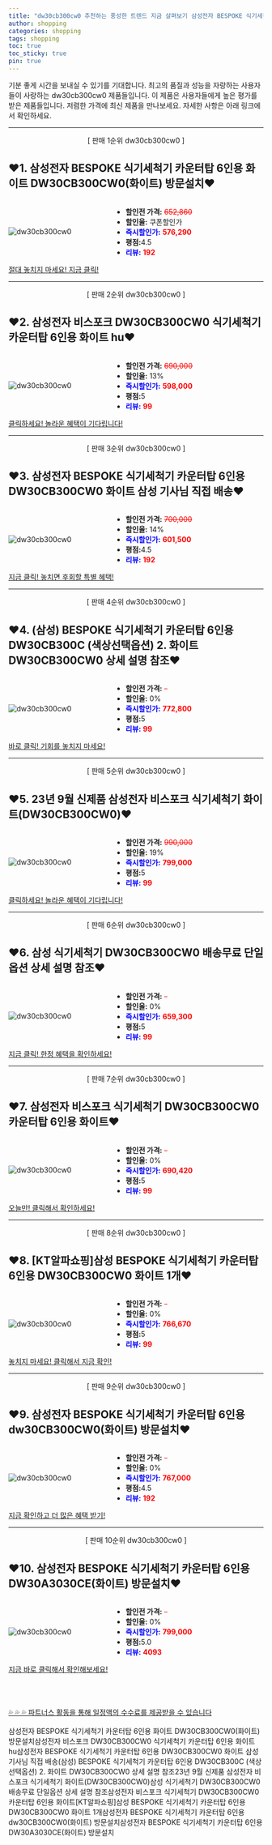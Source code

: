 ```yaml
---
title: "dw30cb300cw0 추천하는 풍성한 트렌드 지금 살펴보기 삼성전자 BESPOKE 식기세척기 카운터탑 6인용"
author: shopping
categories: shopping
tags: shopping
toc: true
toc_sticky: true
pin: true
---
```

기분 좋게 시간을 보내실 수 있기를 기대합니다. 최고의 품질과 성능을 자랑하는 사용자들이 사랑하는 dw30cb300cw0 제품들입니다. 이 제품은 사용자들에게 높은 평가를 받은 제품들입니다. 저렴한 가격에 최신 제품을 만나보세요. 자세한 사항은 아래 링크에서 확인하세요.

---
<p class="toplist" style="margin: 0 auto; display: block; width: fit-content;">[ 판매 1순위 dw30cb300cw0 ]</p>

<h2><strong>❤️1. 삼성전자 BESPOKE 식기세척기 카운터탑 6인용 화이트 DW30CB300CW0(화이트) 방문설치❤️</strong></h2>

<div style="display: flex; align-items: center;">
    <div style="flex: 0.4;">
        <img src="https://thumbnail7.coupangcdn.com/thumbnails/remote/230x230ex/image/rs_quotation_api/ombuxwmf/464aa7ee9e6549bbba54a9d8dd174fde.jpg" alt="dw30cb300cw0" style="max-width: 100%;">
    </div>
    <div style="flex: 0.6; margin-left: 10px;">
        <ul>
            <li><strong>할인전 가격:</strong> <del style="color: red;">652,860</del></li>
            <li><strong>할인율:</strong> 쿠폰할인가</li>
            <li><span style='color:blue'><strong>즉시할인가:</strong></span> <span style='color:red'><strong>576,290</strong></span></li>
            <li><strong>평점:</strong>4.5</li>
            <li><span style='color:blue'><strong>리뷰:</strong></span> <span style='color:red'><strong>192</strong></span></li>
        </ul>
    </div>
</div>
<div class="center">
    <a href="https://William4Davisa.github.io?lptag=AF9450613&subid=githubio&pageKey=7715948134&traceid=V0-153&itemId=20695187970&vendorItemId=87766682663" class="myButton">
        절대 놓치지 마세요! 지금 클릭!
    </a>
</div>


---
<p class="toplist" style="margin: 0 auto; display: block; width: fit-content;">[ 판매 2순위 dw30cb300cw0 ]</p>

<h2><strong>❤️2. 삼성전자 비스포크 DW30CB300CW0 식기세척기 카운터탑 6인용 화이트 hu❤️</strong></h2>

<div style="display: flex; align-items: center;">
    <div style="flex: 0.4;">
        <img src="https://thumbnail6.coupangcdn.com/thumbnails/remote/230x230ex/image/vendor_inventory/cf89/72816d335ececa5a35095d80facac1774d65abbe48013f757a72471a0788.jpg" alt="dw30cb300cw0" style="max-width: 100%;">
    </div>
    <div style="flex: 0.6; margin-left: 10px;">
        <ul>
            <li><strong>할인전 가격:</strong> <del style="color: red;">690,000</del></li>
            <li><strong>할인율:</strong> 13%</li>
            <li><span style='color:blue'><strong>즉시할인가:</strong></span> <span style='color:red'><strong>598,000</strong></span></li>
            <li><strong>평점:</strong>5</li>
            <li><span style='color:blue'><strong>리뷰:</strong></span> <span style='color:red'><strong>99</strong></span></li>
        </ul>
    </div>
</div>
<div class="center">
    <a href="https://William4Davisa.github.io?lptag=AF9450613&subid=githubio&pageKey=8239010367&traceid=V0-153&itemId=23711967259&vendorItemId=90736924966" class="myButton">
        클릭하세요! 놀라운 혜택이 기다립니다!
    </a>
</div>


---
<p class="toplist" style="margin: 0 auto; display: block; width: fit-content;">[ 판매 3순위 dw30cb300cw0 ]</p>

<h2><strong>❤️3. 삼성전자 BESPOKE 식기세척기 카운터탑 6인용 DW30CB300CW0 화이트 삼성 기사님 직접 배송❤️</strong></h2>

<div style="display: flex; align-items: center;">
    <div style="flex: 0.4;">
        <img src="https://thumbnail7.coupangcdn.com/thumbnails/remote/230x230ex/image/vendor_inventory/8ee5/cbaab3af2bb4baa70d7664619539fdec9bde3884adfc87bd2178982e5ee6.jpg" alt="dw30cb300cw0" style="max-width: 100%;">
    </div>
    <div style="flex: 0.6; margin-left: 10px;">
        <ul>
            <li><strong>할인전 가격:</strong> <del style="color: red;">700,000</del></li>
            <li><strong>할인율:</strong> 14%</li>
            <li><span style='color:blue'><strong>즉시할인가:</strong></span> <span style='color:red'><strong>601,500</strong></span></li>
            <li><strong>평점:</strong>4.5</li>
            <li><span style='color:blue'><strong>리뷰:</strong></span> <span style='color:red'><strong>192</strong></span></li>
        </ul>
    </div>
</div>
<div class="center">
    <a href="https://William4Davisa.github.io?lptag=AF9450613&subid=githubio&pageKey=7715948134&traceid=V0-153&itemId=22850084094&vendorItemId=89884757007" class="myButton">
        지금 클릭! 놓치면 후회할 특별 혜택!
    </a>
</div>


---
<p class="toplist" style="margin: 0 auto; display: block; width: fit-content;">[ 판매 4순위 dw30cb300cw0 ]</p>

<h2><strong>❤️4. (삼성) BESPOKE 식기세척기 카운터탑 6인용 DW30CB300C (색상선택옵션) 2. 화이트 DW30CB300CW0 상세 설명 참조❤️</strong></h2>

<div style="display: flex; align-items: center;">
    <div style="flex: 0.4;">
        <img src="https://thumbnail8.coupangcdn.com/thumbnails/remote/230x230ex/image/vendor_inventory/e2f4/e58a4618948a13bb7cd7b9477408068127e445027144e192bc8da89586b2.jpg" alt="dw30cb300cw0" style="max-width: 100%;">
    </div>
    <div style="flex: 0.6; margin-left: 10px;">
        <ul>
            <li><strong>할인전 가격:</strong> <del style="color: red;">-</del></li>
            <li><strong>할인율:</strong> 0%</li>
            <li><span style='color:blue'><strong>즉시할인가:</strong></span> <span style='color:red'><strong>772,800</strong></span></li>
            <li><strong>평점:</strong>5</li>
            <li><span style='color:blue'><strong>리뷰:</strong></span> <span style='color:red'><strong>99</strong></span></li>
        </ul>
    </div>
</div>
<div class="center">
    <a href="https://William4Davisa.github.io?lptag=AF9450613&subid=githubio&pageKey=8206459323&traceid=V0-153&itemId=23541325985&vendorItemId=88422628145" class="myButton">
        바로 클릭! 기회를 놓치지 마세요!
    </a>
</div>


---
<p class="toplist" style="margin: 0 auto; display: block; width: fit-content;">[ 판매 5순위 dw30cb300cw0 ]</p>

<h2><strong>❤️5. 23년 9월 신제품 삼성전자 비스포크 식기세척기 화이트(DW30CB300CW0)❤️</strong></h2>

<div style="display: flex; align-items: center;">
    <div style="flex: 0.4;">
        <img src="https://thumbnail8.coupangcdn.com/thumbnails/remote/230x230ex/image/vendor_inventory/9c8c/204373796eb9a2b2cbdf94a2bf8edd3d840f5975f5742f644bd8029a08af.JPG" alt="dw30cb300cw0" style="max-width: 100%;">
    </div>
    <div style="flex: 0.6; margin-left: 10px;">
        <ul>
            <li><strong>할인전 가격:</strong> <del style="color: red;">990,000</del></li>
            <li><strong>할인율:</strong> 19%</li>
            <li><span style='color:blue'><strong>즉시할인가:</strong></span> <span style='color:red'><strong>799,000</strong></span></li>
            <li><strong>평점:</strong>5</li>
            <li><span style='color:blue'><strong>리뷰:</strong></span> <span style='color:red'><strong>99</strong></span></li>
        </ul>
    </div>
</div>
<div class="center">
    <a href="https://William4Davisa.github.io?lptag=AF9450613&subid=githubio&pageKey=8105774824&traceid=V0-153&itemId=22945277363&vendorItemId=87456996283" class="myButton">
        클릭하세요! 놀라운 혜택이 기다립니다!
    </a>
</div>


---
<p class="toplist" style="margin: 0 auto; display: block; width: fit-content;">[ 판매 6순위 dw30cb300cw0 ]</p>

<h2><strong>❤️6. 삼성 식기세척기 DW30CB300CW0 배송무료 단일옵션 상세 설명 참조❤️</strong></h2>

<div style="display: flex; align-items: center;">
    <div style="flex: 0.4;">
        <img src="https://thumbnail9.coupangcdn.com/thumbnails/remote/230x230ex/image/vendor_inventory/a021/9a912a03a55aae856832253df4ffa3bdd2213854da13d9c8b727b74e448a.jpg" alt="dw30cb300cw0" style="max-width: 100%;">
    </div>
    <div style="flex: 0.6; margin-left: 10px;">
        <ul>
            <li><strong>할인전 가격:</strong> <del style="color: red;">-</del></li>
            <li><strong>할인율:</strong> 0%</li>
            <li><span style='color:blue'><strong>즉시할인가:</strong></span> <span style='color:red'><strong>659,300</strong></span></li>
            <li><strong>평점:</strong>5</li>
            <li><span style='color:blue'><strong>리뷰:</strong></span> <span style='color:red'><strong>99</strong></span></li>
        </ul>
    </div>
</div>
<div class="center">
    <a href="https://William4Davisa.github.io?lptag=AF9450613&subid=githubio&pageKey=8135651234&traceid=V0-153&itemId=23109907885&vendorItemId=89174630350" class="myButton">
        지금 클릭! 한정 혜택을 확인하세요!
    </a>
</div>


---
<p class="toplist" style="margin: 0 auto; display: block; width: fit-content;">[ 판매 7순위 dw30cb300cw0 ]</p>

<h2><strong>❤️7. 삼성전자 비스포크 식기세척기 DW30CB300CW0 카운터탑 6인용 화이트❤️</strong></h2>

<div style="display: flex; align-items: center;">
    <div style="flex: 0.4;">
        <img src="https://thumbnail8.coupangcdn.com/thumbnails/remote/230x230ex/image/vendor_inventory/34d1/8b0f159225f510c54f517d32a35e0b22b34e3fdd2a3eb51b4e43ebf765ae.jpg" alt="dw30cb300cw0" style="max-width: 100%;">
    </div>
    <div style="flex: 0.6; margin-left: 10px;">
        <ul>
            <li><strong>할인전 가격:</strong> <del style="color: red;">-</del></li>
            <li><strong>할인율:</strong> 0%</li>
            <li><span style='color:blue'><strong>즉시할인가:</strong></span> <span style='color:red'><strong>690,420</strong></span></li>
            <li><strong>평점:</strong>5</li>
            <li><span style='color:blue'><strong>리뷰:</strong></span> <span style='color:red'><strong>99</strong></span></li>
        </ul>
    </div>
</div>
<div class="center">
    <a href="https://William4Davisa.github.io?lptag=AF9450613&subid=githubio&pageKey=8189838523&traceid=V0-153&itemId=23433964654&vendorItemId=90316462436" class="myButton">
        오늘만! 클릭해서 확인하세요!
    </a>
</div>


---
<p class="toplist" style="margin: 0 auto; display: block; width: fit-content;">[ 판매 8순위 dw30cb300cw0 ]</p>

<h2><strong>❤️8. [KT알파쇼핑]삼성 BESPOKE 식기세척기 카운터탑 6인용 DW30CB300CW0 화이트 1개❤️</strong></h2>

<div style="display: flex; align-items: center;">
    <div style="flex: 0.4;">
        <img src="https://thumbnail9.coupangcdn.com/thumbnails/remote/230x230ex/image/vendor_inventory/4e4e/644fa25fe0ce2879f5a91713281bec82faca6cd85259108eeec18c7d23ec.jpg" alt="dw30cb300cw0" style="max-width: 100%;">
    </div>
    <div style="flex: 0.6; margin-left: 10px;">
        <ul>
            <li><strong>할인전 가격:</strong> <del style="color: red;">-</del></li>
            <li><strong>할인율:</strong> 0%</li>
            <li><span style='color:blue'><strong>즉시할인가:</strong></span> <span style='color:red'><strong>766,670</strong></span></li>
            <li><strong>평점:</strong>5</li>
            <li><span style='color:blue'><strong>리뷰:</strong></span> <span style='color:red'><strong>99</strong></span></li>
        </ul>
    </div>
</div>
<div class="center">
    <a href="https://William4Davisa.github.io?lptag=AF9450613&subid=githubio&pageKey=7973043295&traceid=V0-153&itemId=22089737771&vendorItemId=89136741713" class="myButton">
        놓치지 마세요! 클릭해서 지금 확인!
    </a>
</div>


---
<p class="toplist" style="margin: 0 auto; display: block; width: fit-content;">[ 판매 9순위 dw30cb300cw0 ]</p>

<h2><strong>❤️9. 삼성전자 BESPOKE 식기세척기 카운터탑 6인용 dw30CB300CW0(화이트) 방문설치❤️</strong></h2>

<div style="display: flex; align-items: center;">
    <div style="flex: 0.4;">
        <img src="https://thumbnail6.coupangcdn.com/thumbnails/remote/230x230ex/image/vendor_inventory/312a/aa8bb3916f7d370b636f59b44624aca72ae466ffb631213ac0d3d5eabc64.jpg" alt="dw30cb300cw0" style="max-width: 100%;">
    </div>
    <div style="flex: 0.6; margin-left: 10px;">
        <ul>
            <li><strong>할인전 가격:</strong> <del style="color: red;">-</del></li>
            <li><strong>할인율:</strong> 0%</li>
            <li><span style='color:blue'><strong>즉시할인가:</strong></span> <span style='color:red'><strong>767,000</strong></span></li>
            <li><strong>평점:</strong>4.5</li>
            <li><span style='color:blue'><strong>리뷰:</strong></span> <span style='color:red'><strong>192</strong></span></li>
        </ul>
    </div>
</div>
<div class="center">
    <a href="https://William4Davisa.github.io?lptag=AF9450613&subid=githubio&pageKey=7715948134&traceid=V0-153&itemId=22521613077&vendorItemId=89563663806" class="myButton">
        지금 확인하고 더 많은 혜택 받기!
    </a>
</div>


---
<p class="toplist" style="margin: 0 auto; display: block; width: fit-content;">[ 판매 10순위 dw30cb300cw0 ]</p>

<h2><strong>❤️10. 삼성전자 BESPOKE 식기세척기 카운터탑 6인용 DW30A3030CE(화이트) 방문설치❤️</strong></h2>

<div style="display: flex; align-items: center;">
    <div style="flex: 0.4;">
        <img src="https://thumbnail6.coupangcdn.com/thumbnails/remote/230x230ex/image/vendor_inventory/c916/aacad8d1c0646bd48b3f7307dd3829bc311b5853b754e610277724818cc5.jpeg" alt="dw30cb300cw0" style="max-width: 100%;">
    </div>
    <div style="flex: 0.6; margin-left: 10px;">
        <ul>
            <li><strong>할인전 가격:</strong> <del style="color: red;">-</del></li>
            <li><strong>할인율:</strong> 0%</li>
            <li><span style='color:blue'><strong>즉시할인가:</strong></span> <span style='color:red'><strong>799,000</strong></span></li>
            <li><strong>평점:</strong>5.0</li>
            <li><span style='color:blue'><strong>리뷰:</strong></span> <span style='color:red'><strong>4093</strong></span></li>
        </ul>
    </div>
</div>
<div class="center">
    <a href="https://William4Davisa.github.io?lptag=AF9450613&subid=githubio&pageKey=6135481730&traceid=V0-153&itemId=12571733498&vendorItemId=88032182368" class="myButton">
        지금 바로 클릭해서 확인해보세요!
    </a>
</div>

<br><br><br>[💦 💦 💦 파트너스 활동을 통해 일정액의 수수료를 제공받을 수 있습니다](https://link.coupang.com/a/bcpT2c)<br><br>삼성전자 BESPOKE 식기세척기 카운터탑 6인용 화이트 DW30CB300CW0(화이트) 방문설치삼성전자 비스포크 DW30CB300CW0 식기세척기 카운터탑 6인용 화이트 hu삼성전자 BESPOKE 식기세척기 카운터탑 6인용 DW30CB300CW0 화이트 삼성 기사님 직접 배송(삼성) BESPOKE 식기세척기 카운터탑 6인용 DW30CB300C (색상선택옵션) 2. 화이트 DW30CB300CW0 상세 설명 참조23년 9월 신제품 삼성전자 비스포크 식기세척기 화이트(DW30CB300CW0)삼성 식기세척기 DW30CB300CW0 배송무료 단일옵션 상세 설명 참조삼성전자 비스포크 식기세척기 DW30CB300CW0 카운터탑 6인용 화이트[KT알파쇼핑]삼성 BESPOKE 식기세척기 카운터탑 6인용 DW30CB300CW0 화이트 1개삼성전자 BESPOKE 식기세척기 카운터탑 6인용 dw30CB300CW0(화이트) 방문설치삼성전자 BESPOKE 식기세척기 카운터탑 6인용 DW30A3030CE(화이트) 방문설치